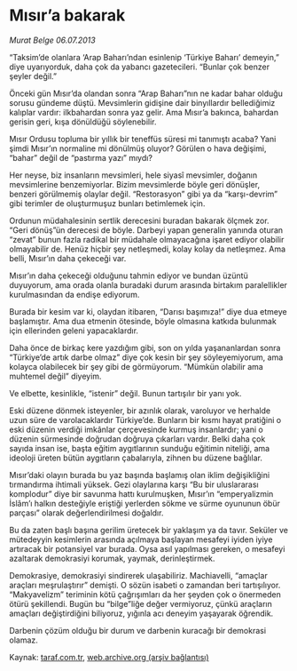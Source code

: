 # Mısır’a bakarak

*Murat Belge 06.07.2013*

<div class="yazi"><p>“Taksim’de olanlara ‘Arap Baharı’ndan esinlenip ‘Türkiye Baharı’ demeyin,” diye uyarıyorduk, daha çok da yabancı gazetecileri. “Bunlar çok benzer şeyler değil.”</p>
<p>Önceki gün Mısır’da olandan sonra “Arap Baharı”nın ne kadar bahar olduğu sorusu gündeme düştü. Mevsimlerin gidişine dair binyıllardır bellediğimiz kalıplar vardır: ilkbahardan sonra yaz gelir. Ama Mısır’a bakınca, bahardan gerisin geri, kışa dönüldüğü söylenebilir.</p>
<p>Mısır Ordusu topluma bir yıllık bir teneffüs süresi mi tanımıştı acaba? Yani şimdi Mısır’ın normaline mi dönülmüş oluyor? Görülen o hava değişimi, “bahar” değil de “pastırma yazı” mıydı?</p>
<p>Her neyse, biz insanların mevsimleri, hele siyasî mevsimler, doğanın mevsimlerine benzemiyorlar. Bizim mevsimlerde böyle geri dönüşler, benzeri görülmemiş olaylar değil. “Restorasyon” gibi ya da “karşı-devrim” gibi terimler de oluşturmuşuz bunları betimlemek için.</p>
<p>Ordunun müdahalesinin sertlik derecesini buradan bakarak ölçmek zor. “Geri dönüş”ün derecesi de böyle. Darbeyi yapan generalin yanında oturan “zevat” bunun fazla radikal bir müdahale olmayacağına işaret ediyor olabilir  olmayabilir de. Henüz hiçbir şey netleşmedi, kolay kolay da netleşmez. Ama belli, Mısır’ın daha çekeceği var.</p>
<p>Mısır’ın daha çekeceği olduğunu tahmin ediyor ve bundan üzüntü duyuyorum, ama orada olanla buradaki durum arasında birtakım paralellikler kurulmasından da endişe ediyorum.</p>
<p>Burada bir kesim var ki, olaydan itibaren, “Darısı başımıza!” diye dua etmeye başlamıştır. Ama dua etmenin ötesinde, böyle olmasına katkıda bulunmak için ellerinden geleni yapacaklardır.</p>
<p>Daha önce de birkaç kere yazdığım gibi, son on yılda yaşananlardan sonra “Türkiye’de artık darbe olmaz” diye çok kesin bir şey söyleyemiyorum, ama kolayca olabilecek bir şey gibi de görmüyorum. “Mümkün olabilir ama muhtemel değil” diyeyim.</p>
<p>Ve elbette, kesinlikle, “istenir” değil. Bunun tartışılır bir yanı yok.</p>
<p>Eski düzene dönmek isteyenler, bir azınlık olarak, varoluyor ve herhalde uzun süre de varolacaklardır Türkiye’de. Bunların bir kısmı hayat pratiğini o eski düzenin verdiği imkânlar çerçevesinde kurmuş insanlardır; yani o düzenin sürmesinde doğrudan doğruya çıkarları vardır. Belki daha çok sayıda insan ise, başta eğitim aygıtlarının sunduğu eğitimin niteliği, ama ideoloji üreten bütün aygıtların çabalarıyla, zihnen bu düzene bağlılar.</p>
<p>Mısır’daki olayın burada bu yaz başında başlamış olan iklim değişikliğini tırmandırma ihtimali yüksek. Gezi olaylarına karşı “Bu bir uluslararası komplodur” diye bir savunma hattı kurulmuşken, Mısır’ın “emperyalizmin İslâm’ı halkın desteğiyle eriştiği yerlerden sökme ve sürme oyununun öbür parçası” olarak değerlendirilmesi doğaldır.</p>
<p>Bu da zaten başlı başına gerilim üretecek bir yaklaşım ya da tavır. Seküler ve mütedeyyin kesimlerin arasında açılmaya başlayan mesafeyi iyiden iyiye artıracak bir potansiyel var burada. Oysa asıl yapılması gereken, o mesafeyi azaltarak demokrasiyi korumak, yaymak, derinleştirmek.</p>
<p>Demokrasiye, demokrasiyi sindirerek ulaşabiliriz. Machiavelli, “amaçlar araçları meşrulaştırır” demişti. O sözün isabeti o zamandan beri tartışılıyor. “Makyavelizm” teriminin kötü çağrışımları da her şeyden çok o önermeden ötürü şekillendi. Bugün bu “bilge”liğe değer vermiyoruz, çünkü araçların amaçları değiştirdiğini biliyoruz, yığınla acı deneyim yaşayarak öğrendik.</p>
<p>Darbenin çözüm olduğu bir durum ve darbenin kuracağı bir demokrasi olamaz.</p>
</div>

Kaynak: [taraf.com.tr](http://www.taraf.com.tr:80/murat-belge/makale-misir-a-bakarak.htm), [web.archive.org (arşiv bağlantısı)](http://web.archive.org/web/20130708074022/http://www.taraf.com.tr:80/murat-belge/makale-misir-a-bakarak.htm)

